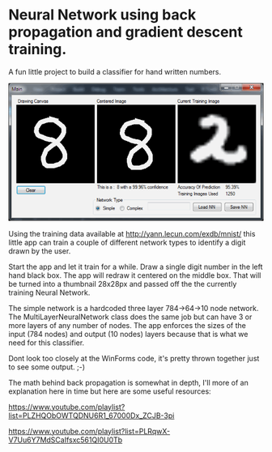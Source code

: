 # Neural Network using back propagation and gradient descent training.

A fun little project to build a classifier for hand written numbers.

!["User Interface?"](/Screenshot.png?raw=true)

Using the training data available at http://yann.lecun.com/exdb/mnist/ this little
app can train a couple of different network types to identify a digit drawn by the user.

Start the app and let it train for a while.
Draw a single digit number in the left hand black box. The app will redraw it centered on the middle box.
That will be turned into a thumbnail 28x28px and passed off the the currently training Neural Network.

The simple network is a hardcoded three layer 784->64->10 node network. The MultiLayerNeuralNetwork class
does the same job but can have 3 or more layers of any number of nodes. The app enforces the sizes of the
input (784 nodes) and output (10 nodes) layers because that is what we need for this classifier.

Dont look too closely at the WinForms code, it's pretty thrown together just to see some output. ;-)

The math behind back propagation is somewhat in depth, I'll more of an explanation here in time but here are some useful resources:

https://www.youtube.com/playlist?list=PLZHQObOWTQDNU6R1_67000Dx_ZCJB-3pi

https://www.youtube.com/playlist?list=PLRqwX-V7Uu6Y7MdSCaIfsxc561QI0U0Tb
